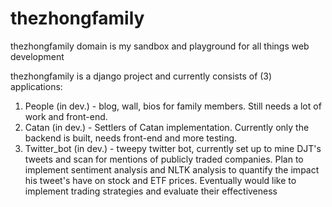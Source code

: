 # thezhongfamily
thezhongfamily domain is my sandbox and playground for all things web development

thezhongfamily is a django project and currently consists of (3) applications:

1) People (in dev.) - blog, wall, bios for family members. Still needs a lot of work and front-end.
2) Catan (in dev.) - Settlers of Catan implementation. Currently only the backend is built, needs front-end and more testing.
3) Twitter_bot (in dev.) - tweepy twitter bot, currently set up to mine DJT's tweets and scan for mentions of publicly traded companies. Plan to implement sentiment analysis and NLTK analysis to quantify the impact his tweet's have on stock and ETF prices. Eventually would like to implement trading strategies and evaluate their effectiveness
